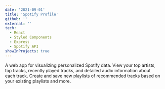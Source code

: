 ```yaml
---
date: '2021-09-01'
title: 'Spotify Profile'
github: ''
external: ''
tech:
  - React
  - Styled Components
  - Express
  - Spotify API
showInProjects: true
---
```

A web app for visualizing personalized Spotify data. View your top artists, top tracks, recently played tracks, and detailed audio information about each track. Create and save new playlists of recommended tracks based on your existing playlists and more.